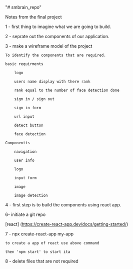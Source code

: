 "# smbrain_repo" 

Notes from the final project

1 - first thing to imagine what we are going to build.

2 - seprate out the components of our application.

3 - make a wireframe model of the project

    To identify the components that are required. 

    basic requirments

        logo

        users name display with there rank

        rank equal to the number of face detection done

        sign in / sign out

        sign in form

        url input

        detect button

        face detection 

    Componentts

        navigation

        user info

        logo 

        input form

        image

        image detection

4 - first step is to build the components using react app.

6- initiate a git repo

[react] (https://create-react-app.dev/docs/getting-started/)

7 - npx create-react-app my-app

    to create a app of react use above command

    then 'npm start' to start ita

8 - delete files that are not required